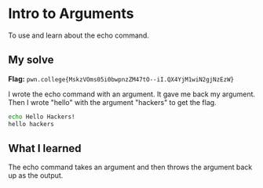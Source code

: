 # Intro to Arguments
To use and learn about the echo command.

## My solve
**Flag:** `pwn.college{MskzVOms05i0bwpnzZM47tO--iI.QX4YjM1wiN2gjNzEzW}`

I wrote the echo command with an argument. It gave me back my argument. Then I wrote "hello" with the argument "hackers" to get the flag.

```bash
echo Hello Hackers!
hello hackers
```

## What I learned
The echo command takes an argument and then throws the argument back up as the output.
